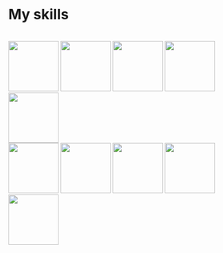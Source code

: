 <br>
<h1>My skills</h1>
<br>
<img src="https://github.com/Roshaa/Roshaa/assets/48363753/acdb91a5-e74c-4fca-8de1-4f74413c1ef6" width="100" height="100">
<img src="https://github.com/Roshaa/Roshaa/assets/48363753/272b286e-9f4f-48f5-9ed2-ab8d1d6314bd" width="100" height="100">
<img src="https://github.com/Roshaa/Roshaa/assets/48363753/906c08e9-907b-4b89-8409-9448b0a83dc7" width="100" height="100">
<img src="https://github.com/Roshaa/Roshaa/assets/48363753/69fb9030-00df-4cb0-91bc-ed616d9c878e" width="100" height="100">
<img src="https://github.com/Roshaa/Roshaa/assets/48363753/22b46960-300b-4986-8719-e29b187060a8" width="100" height="100">
<br>
<img src="https://github.com/Roshaa/Roshaa/assets/48363753/6bf63e7c-e4e9-4ea0-a556-8fa1bb7ef1cc" width="100" height="100">
<img src="https://github.com/Roshaa/Roshaa/assets/48363753/7d41ebb8-a5a8-4f3d-bc20-988e4126b3ac" width="100" height="100">
<img src="https://github.com/Roshaa/Roshaa/assets/48363753/2f9018d3-f1d7-4f08-95e6-0f4edf295ac6" width="100" height="100">
<img src="https://github.com/Roshaa/Roshaa/assets/48363753/ca7f51f1-3657-4254-98ea-a0c051962fc7" width="100" height="100">
<img src="https://github.com/Roshaa/Roshaa/assets/48363753/3b19a00b-3683-44ac-aba7-fb4058a48f55" width="100" height="100">
<br>

